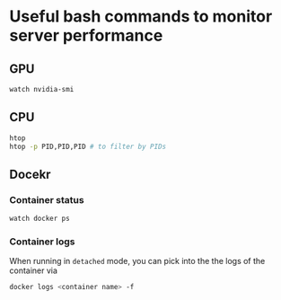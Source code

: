 # Useful bash commands to monitor server performance
## GPU 
```bash
watch nvidia-smi
```

## CPU
```bash
htop
htop -p PID,PID,PID # to filter by PIDs
```

## Docekr
### Container status
```bash
watch docker ps
```
### Container logs
When running in `detached` mode, you can pick into the the logs of the container via
```bash
docker logs <container name> -f
```